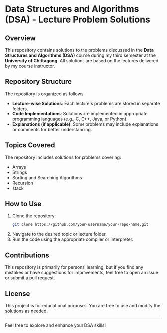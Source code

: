 # Data Structures and Algorithms (DSA) - Lecture Problem Solutions

## Overview
This repository contains solutions to the problems discussed in the **Data Structures and Algorithms (DSA)** course during my third semester at the **University of Chittagong**. All solutions are based on the lectures delivered by my course instructor.

## Repository Structure
The repository is organized as follows:
- **Lecture-wise Solutions**: Each lecture's problems are stored in separate folders.
- **Code Implementations**: Solutions are implemented in appropriate programming languages (e.g., C, C++, Java, or Python).
- **Explanations (if applicable)**: Some problems may include explanations or comments for better understanding.

## Topics Covered
The repository includes solutions for problems covering:
- Arrays
- Strings
- Sorting and Searching Algorithms
- Recursion
- stack


## How to Use
1. Clone the repository:
   ```bash
   git clone https://github.com/your-username/your-repo-name.git
   ```
2. Navigate to the desired topic or lecture folder.
3. Run the code using the appropriate compiler or interpreter.

## Contributions
This repository is primarily for personal learning, but if you find any mistakes or have suggestions for improvements, feel free to open an issue or submit a pull request.

## License
This project is for educational purposes. You are free to use and modify the solutions as needed.

---
Feel free to explore and enhance your DSA skills!

